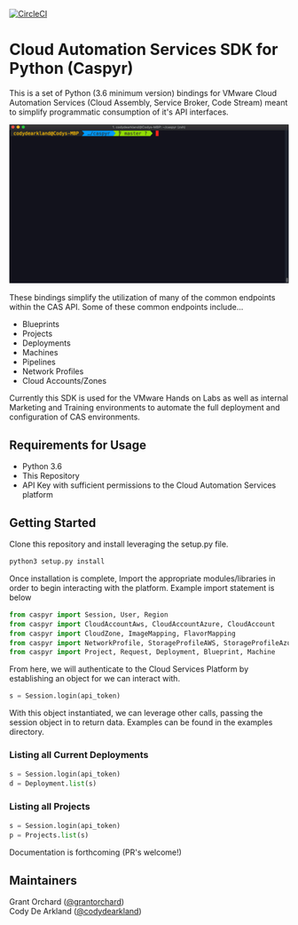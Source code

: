 [![CircleCI](https://circleci.com/gh/vmware/caspyr/tree/master.svg?style=svg&circle-token=:status-token)](https://circleci.com/gh/vmware/caspyr/tree/master)

# Cloud Automation Services SDK for Python (Caspyr)

This is a set of Python (3.6 minimum version) bindings for VMware Cloud Automation Services (Cloud Assembly, Service Broker, Code Stream) meant to simplify programmatic consumption of it's API interfaces.

![](CaspyrDemo.gif)

These bindings simplify the utilization of many of the common endpoints within the CAS API. Some of these common endpoints include...

* Blueprints
* Projects
* Deployments
* Machines
* Pipelines
* Network Profiles
* Cloud Accounts/Zones

Currently this SDK is used for the VMware Hands on Labs as well as internal Marketing and Training environments to automate the full deployment and configuration of CAS environments.

## Requirements for Usage

* Python 3.6
* This Repository
* API Key with sufficient permissions to the Cloud Automation Services platform

## Getting Started

Clone this repository and install leveraging the setup.py file.

```bash
python3 setup.py install
```

Once installation is complete, Import the appropriate modules/libraries in order to begin interacting with the platform. Example import statement is below

```python
from caspyr import Session, User, Region
from caspyr import CloudAccountAws, CloudAccountAzure, CloudAccount
from caspyr import CloudZone, ImageMapping, FlavorMapping
from caspyr import NetworkProfile, StorageProfileAWS, StorageProfileAzure, StorageProfile
from caspyr import Project, Request, Deployment, Blueprint, Machine
```

From here, we will authenticate to the Cloud Services Platform by establishing an object for we can interact with.

```python
s = Session.login(api_token)
```

With this object instantiated, we can leverage other calls, passing the session object in to return data. Examples can be found in the examples directory.

### Listing all Current Deployments

```python
s = Session.login(api_token)
d = Deployment.list(s)
```

### Listing all Projects

```python
s = Session.login(api_token)
p = Projects.list(s)
```

Documentation is forthcoming (PR's welcome!)

## Maintainers

Grant Orchard ([@grantorchard](https://twitter.com/grantorchard))
<br>
Cody De Arkland ([@codydearkland](https://twitter.com/codydearkland))
